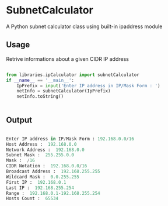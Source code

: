# SubnetCalculator
A Python subnet calculator class using built-in ipaddress module

## Usage

Retrive informations about a given CIDR IP address

``` python

from libraries.ipCalculator import subnetCalculator
if __name__ == '__main__':
    IpPrefix = input('Enter IP address in IP/Mask Form : ')
    netInfo = subnetCalculator(IpPrefix)
    netInfo.toString()
    
```

## Output

```python

Enter IP address in IP/Mask Form : 192.168.0.0/16
Host Address :  192.168.0.0
Network Address :  192.168.0.0
Subnet Mask :  255.255.0.0
Mask :  /16
CIDR Notation :  192.168.0.0/16
Broadcast Address :  192.168.255.255
Wildcard Mask :  0.0.255.255
First IP :  192.168.0.1
Last IP :  192.168.255.254
Range :  192.168.0.1-192.168.255.254
Hosts Count :  65534

```

